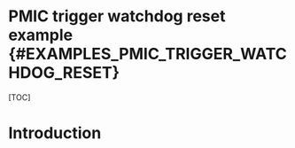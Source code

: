 # PMIC trigger watchdog reset example {#EXAMPLES_PMIC_TRIGGER_WATCHDOG_RESET}

[TOC]

# Introduction